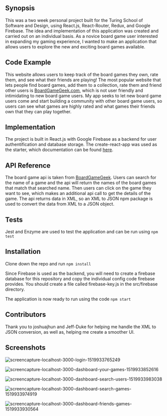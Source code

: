 ## Synopsis

This was a two week personal project built for the Turing School of Software and Design, using React.js, React-Router, Redux, and Google Firebase. The idea and implementation of this application was created and carried out on an individual basis. As a novice board game user interested in expanding my gaming experience, I wanted to make an application that allows users to explore the new and exciting board games available.

## Code Example

This website allows users to keep track of the board games they own, rate them, and see what their friends are playing! The most popular website that lets people find board games, add them to a collection, rate them and friend other users is [BoardGameGeek.com](https://boardgamegeek.com/), which is not user friendly and intimidating to new board game users. My app seeks to let new board game users come and start building a community with other board game users, so users can see what games are highly rated and what games their friends own that they can play together. 

## Implementation

The project is built in React.js with Google Firebase as a backend for user authentification and database storage. The create-react-app was used as the starter, which documentation can be found [here](https://github.com/facebook/create-react-app). 

## API Reference

The board game api is taken from [BoardGameGeek](https://boardgamegeek.com/wiki/page/BGG_XML_API2). Users can search for the name of a game and the api will return the names of the board games that match that searched name. Then users can click on the game they want to see, which makes an additional api call to get the details of the game. The api returns data in XML, so an XML to JSON npm package is used to convert the data from XML to a JSON object.

## Tests

Jest and Enzyme are used to test the application and can be run using ```npm test```

## Installation

Clone down the repo and run ```npm install```

Since Firebase is used as the backend, you will need to create a firebase database for this repository and copy the individual config code firebase provides. You should create a file called firebase-key.js in the src/firebase directory.

The application is now ready to run using the code ```npm start```

## Contributors

Thank you to joshuajhun and Jeff-Duke for helping me handle the XML to JSON conversion, as well as, helping me create a smoother UI.

## Screenshots
![screencapture-localhost-3000-login-1519933765249](https://user-images.githubusercontent.com/28467245/36866260-0c1788e4-1d4f-11e8-828f-af75bf371dab.png)

![screencapture-localhost-3000-dashboard-your-games-1519933852616](https://user-images.githubusercontent.com/28467245/36866341-43864f18-1d4f-11e8-9da9-3dae8e3f54a9.png)

![screencapture-localhost-3000-dashboard-search-users-1519933983038](https://user-images.githubusercontent.com/28467245/36866451-88ec38ec-1d4f-11e8-8c7d-a7b1404b7719.png)

![screencapture-localhost-3000-dashboard-search-games-1519933974919](https://user-images.githubusercontent.com/28467245/36866454-8c6dd3a4-1d4f-11e8-80c6-46bd6f5874b6.png)

![screencapture-localhost-3000-dashboard-friends-games-1519933930564](https://user-images.githubusercontent.com/28467245/36866461-8fbec446-1d4f-11e8-915c-9b295263e2bc.png)
